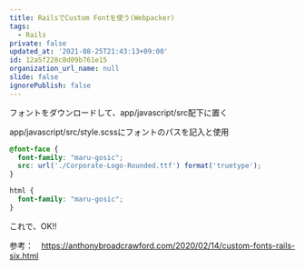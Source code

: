 ```yaml
---
title: RailsでCustom Fontを使う(Webpacker)
tags:
  - Rails
private: false
updated_at: '2021-08-25T21:43:13+09:00'
id: 12a5f228c8d09b761e15
organization_url_name: null
slide: false
ignorePublish: false
---
```

フォントをダウンロードして、app/javascript/src配下に置く

app/javascript/src/style.scssにフォントのパスを記入と使用

```scss
@font-face {
  font-family: "maru-gosic";
  src: url('./Corporate-Logo-Rounded.ttf') format('truetype');
}

html {
  font-family: "maru-gosic";
}
```

これで、OK!!

参考：　https://anthonybroadcrawford.com/2020/02/14/custom-fonts-rails-six.html
